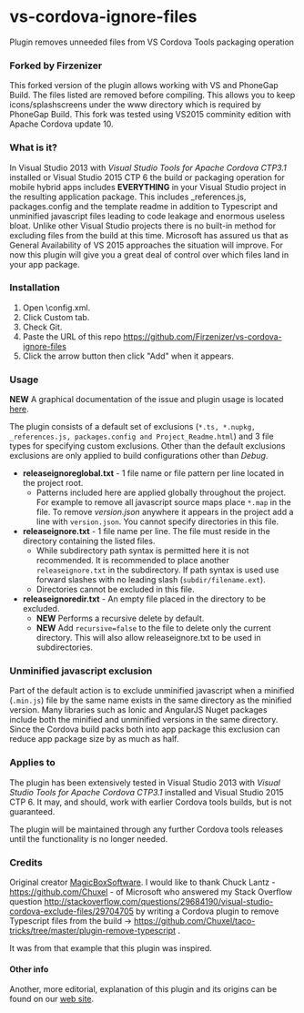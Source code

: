 # vs-cordova-ignore-files
Plugin removes unneeded files from VS Cordova Tools packaging operation

### Forked by Firzenizer
This forked version of the plugin allows working with VS and PhoneGap Build. The files listed are removed before compiling. This allows you to keep icons/splashscreens under the www directory which is required by PhoneGap Build. This fork was tested using VS2015 comminity edition with Apache Cordova update 10.

### What is it?
In Visual Studio 2013 with *Visual Studio Tools for Apache Cordova CTP3.1* installed or Visual Studio 2015 CTP 6 the build or packaging operation for mobile hybrid apps includes **EVERYTHING** in your Visual Studio project in the resulting application package. This includes _references.js, packages.config and the template readme in addition to Typescript and unminified javascript files leading to code leakage and enormous useless bloat. Unlike other Visual Studio projects there is no built-in method for excluding files from the build at this time. Microsoft has assured us that as General Availability of VS 2015 approaches the situation will improve. For now this plugin will give you a great deal of control over which files land in your app package.
### Installation
1. Open \config.xml.
2. Click Custom tab.
3. Check Git.
4. Paste the URL of this repo https://github.com/Firzenizer/vs-cordova-ignore-files
5. Click the arrow button then click "Add" when it appears.

### Usage
**NEW** A graphical documentation of the issue and plugin usage is located [here](http://mikesmagicbox.com/visual-studio-cordova-ignore-files-plugin/).

The plugin consists of a default set of exclusions (`*.ts, *.nupkg, _references.js, packages.config and Project_Readme.html`) and 3 file types for specifying custom exclusions. Other than the default exclusions exclusions are only applied to build configurations other than *Debug*.
* **releaseignoreglobal.txt** - 1 file name or file pattern per line located in the project root.
  - Patterns included here are applied globally throughout the project. For example to remove all javascript source maps place `*.map` in the file. To remove *version.json* anywhere it appears in the project add a line with `version.json`. You cannot specify directories in this file.
* **releaseignore.txt** - 1 file name per line. The file must reside in the directory containing the listed files.
  * While subdirectory path syntax is permitted here it is not recommended. It is recommended to place another `releaseignore.txt` in the subdirectory. If path syntax is used use forward slashes with no leading slash (`subdir/filename.ext`).
  * Directories cannot be excluded in this file.
* **releaseignoredir.txt** - An empty file placed in the directory to be excluded.
  * **NEW** Performs a recursive delete by default.
  * **NEW** Add `recursive=false` to the file to delete only the current directory. This will also allow releaseignore.txt to be used in subdirectories.

### Unminified javascript exclusion
Part of the default action is to exclude unminified javascript when a minified (`.min.js`) file by the same name exists in the same directory as the minified version. Many libraries such as Ionic and AngularJS Nuget packages include both the minified and unminified versions in the same directory. Since the Cordova build packs both into app package this exclusion can reduce app package size by as much as half.

### Applies to
The plugin has been extensively tested in Visual Studio 2013 with *Visual Studio Tools for Apache Cordova CTP3.1* installed and Visual Studio 2015 CTP 6. It may, and should, work with earlier Cordova tools builds, but is not guaranteed.

The plugin will be maintained through any further Cordova tools releases until the functionality is no longer needed.

### Credits
Original creator [MagicBoxSoftware](https://github.com/MagicBoxSoftware). I would like to thank Chuck Lantz - https://github.com/Chuxel - of Microsoft who answered my Stack Overflow question http://stackoverflow.com/questions/29684190/visual-studio-cordova-exclude-files/29704705 by writing a Cordova plugin to remove Typescript files from the build -> https://github.com/Chuxel/taco-tricks/tree/master/plugin-remove-typescript .

It was from that example that this plugin was inspired.

#### Other info
Another, more editorial, explanation of this plugin and its origins can be found on our [web site](http://magicboxsoftware.com/visual-studio-cordova-tools-the-adventure-begins/).
